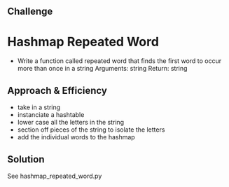 ## Challenge
# Hashmap Repeated Word

- Write a function called repeated word that finds the first word to occur more than once in a string
Arguments: string
Return: string

## Approach & Efficiency
- take in a string
- instanciate a hashtable
- lower case all the letters in the string
- section off pieces of the string to isolate the letters
- add the individual words to the hashmap

## Solution
See hashmap_repeated_word.py
